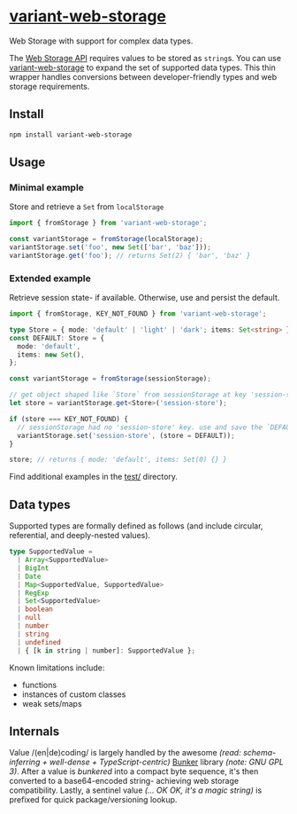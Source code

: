 # [variant-web-storage]

Web Storage with support for complex data types.

The [Web Storage API] requires values to be stored as `string`s. You can use
[variant-web-storage] to expand the set of supported data types. This thin
wrapper handles conversions between developer-friendly types and web storage
requirements.

## Install

```sh
npm install variant-web-storage
```

## Usage

### Minimal example

Store and retrieve a `Set` from `localStorage`

```ts
import { fromStorage } from 'variant-web-storage';

const variantStorage = fromStorage(localStorage);
variantStorage.set('foo', new Set(['bar', 'baz']));
variantStorage.get('foo'); // returns Set(2) { 'bar', 'baz' }
```

### Extended example

Retrieve session state- if available. Otherwise, use and persist the default.

```ts
import { fromStorage, KEY_NOT_FOUND } from 'variant-web-storage';

type Store = { mode: 'default' | 'light' | 'dark'; items: Set<string> };
const DEFAULT: Store = {
  mode: 'default',
  items: new Set(),
};

const variantStorage = fromStorage(sessionStorage);

// get object shaped like `Store` from sessionStorage at key 'session-store'
let store = variantStorage.get<Store>('session-store');

if (store === KEY_NOT_FOUND) {
  // sessionStorage had no 'session-store' key. use and save the `DEFAULT`
  variantStorage.set('session-store', (store = DEFAULT));
}

store; // returns { mode: 'default', items: Set(0) {} }
```

Find additional examples in the [test/] directory.

## Data types

Supported types are formally defined as follows (and include circular,
referential, and deeply-nested values).

```ts
type SupportedValue =
  | Array<SupportedValue>
  | BigInt
  | Date
  | Map<SupportedValue, SupportedValue>
  | RegExp
  | Set<SupportedValue>
  | boolean
  | null
  | number
  | string
  | undefined
  | { [k in string | number]: SupportedValue };
```

Known limitations include:

- functions
- instances of custom classes
- weak sets/maps

## Internals

Value /(en|de)coding/ is largely handled by the awesome _(read:
schema-inferring + well-dense + TypeScript-centric)_ [Bunker] library _(note:
GNU GPL 3)_. After a value is _bunkered_ into a compact byte sequence, it's
then converted to a base64-encoded string- achieving web storage compatibility.
Lastly, a sentinel value _(... OK OK, it's a magic string)_ is prefixed for
quick package/versioning lookup.

[bunker]: https://github.com/digital-loukoum/bunker
[test/]: test/
[variant-web-storage]: https://github.com/julesferreira/variant-web-storage
[web storage api]: https://developer.mozilla.org/docs/Web/API/Web_Storage_API
